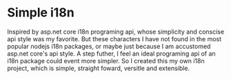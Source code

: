 # Simple i18n
Inspired by asp.net core i18n programing api, whose simplicity and conscise api style was my favorite. But these characters I have not found in the most popular nodejs i18n packages, or maybe just because I am accustomed asp.net core's api style. A step futher, I feel an ideal programing api of an i18n package could event more simpler. So I created this my own i18n project, which is simple, straight foward, versitle and extensible.